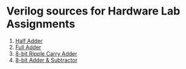 # Verilog sources for Hardware Lab Assignments

1. [Half Adder](half_adder)
2. [Full Adder](full_adder)
3. [8-bit Ripple Carry Adder](rca_8bit)
4. [8-bit Adder & Subtractor](add_subtract_8bit)